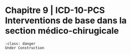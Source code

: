 # Chapitre 9 | ICD-10-PCS Interventions de base dans la section médico-chirugicale

```{admonition} This is a title
:class: danger
Under Construction
```
